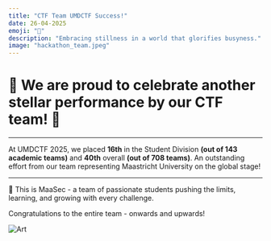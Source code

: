 ```yaml
---
title: "CTF Team UMDCTF Success!"
date: 26-04-2025
emoji: "🧠"
description: "Embracing stillness in a world that glorifies busyness."
image: "hackathon_team.jpeg"
---
```


# 🎊 We are proud to celebrate another stellar performance by our CTF team! 🎊

---

At UMDCTF 2025, we placed **16th** in the Student Division **(out of 143 academic teams)** and **40th** overall **(out of 708 teams)**.
An outstanding effort from our team representing Maastricht University on the global stage!

---

🧠 This is MaaSec - a team of passionate students pushing the limits, learning, and growing with every challenge.

Congratulations to the entire team - onwards and upwards!

![Art](/Platform/ctf_team.jpeg)